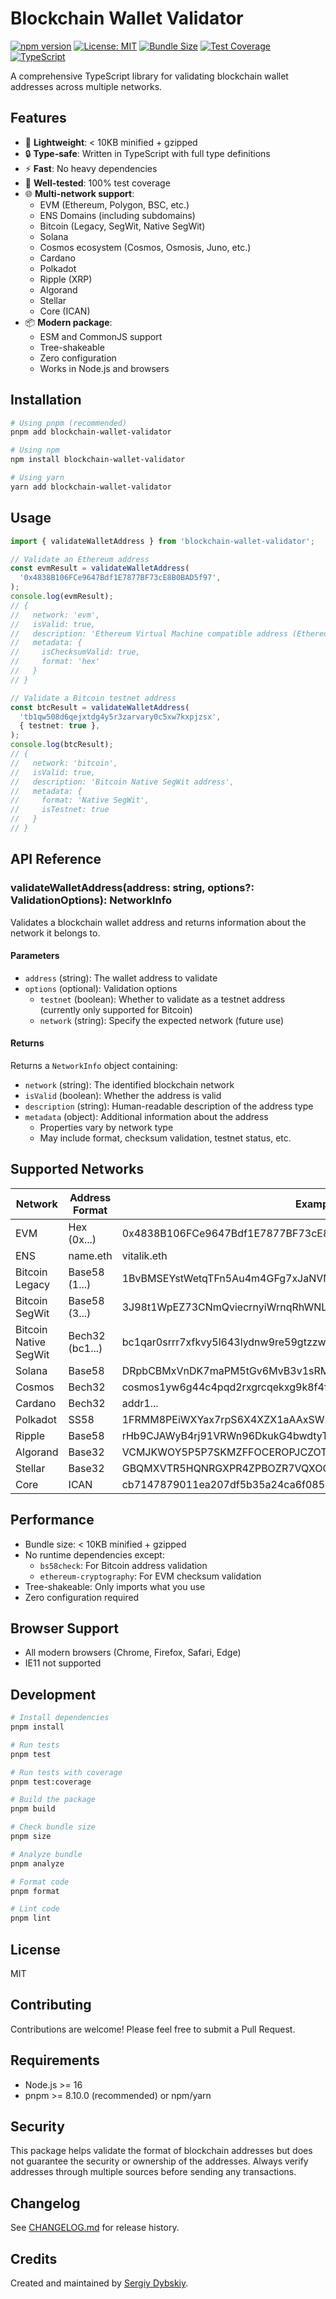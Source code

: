 # Blockchain Wallet Validator

[![npm version](https://badge.fury.io/js/blockchain-wallet-validator.svg)](https://badge.fury.io/js/blockchain-wallet-validator)
[![License: MIT](https://img.shields.io/badge/License-MIT-yellow.svg)](https://opensource.org/licenses/MIT)
[![Bundle Size](https://img.shields.io/bundlephobia/minzip/blockchain-wallet-validator)](https://bundlephobia.com/package/blockchain-wallet-validator)
[![Test Coverage](https://img.shields.io/badge/coverage-100%25-brightgreen.svg)](https://github.com/sergical/blockchain-wallet-validator)
[![TypeScript](https://img.shields.io/badge/TypeScript-5.3-blue.svg)](https://www.typescriptlang.org/)

A comprehensive TypeScript library for validating blockchain wallet addresses across multiple networks.

## Features

- 🚀 **Lightweight**: < 10KB minified + gzipped
- 🔒 **Type-safe**: Written in TypeScript with full type definitions
- ⚡ **Fast**: No heavy dependencies
- 🧪 **Well-tested**: 100% test coverage
- 🌐 **Multi-network support**:
  - EVM (Ethereum, Polygon, BSC, etc.)
  - ENS Domains (including subdomains)
  - Bitcoin (Legacy, SegWit, Native SegWit)
  - Solana
  - Cosmos ecosystem (Cosmos, Osmosis, Juno, etc.)
  - Cardano
  - Polkadot
  - Ripple (XRP)
  - Algorand
  - Stellar
  - Core (ICAN)
- 📦 **Modern package**:
  - ESM and CommonJS support
  - Tree-shakeable
  - Zero configuration
  - Works in Node.js and browsers

## Installation

```bash
# Using pnpm (recommended)
pnpm add blockchain-wallet-validator

# Using npm
npm install blockchain-wallet-validator

# Using yarn
yarn add blockchain-wallet-validator
```

## Usage

```typescript
import { validateWalletAddress } from 'blockchain-wallet-validator';

// Validate an Ethereum address
const evmResult = validateWalletAddress(
  '0x4838B106FCe9647Bdf1E7877BF73cE8B0BAD5f97',
);
console.log(evmResult);
// {
//   network: 'evm',
//   isValid: true,
//   description: 'Ethereum Virtual Machine compatible address (Ethereum, Polygon, BSC, etc.)',
//   metadata: {
//     isChecksumValid: true,
//     format: 'hex'
//   }
// }

// Validate a Bitcoin testnet address
const btcResult = validateWalletAddress(
  'tb1qw508d6qejxtdg4y5r3zarvary0c5xw7kxpjzsx',
  { testnet: true },
);
console.log(btcResult);
// {
//   network: 'bitcoin',
//   isValid: true,
//   description: 'Bitcoin Native SegWit address',
//   metadata: {
//     format: 'Native SegWit',
//     isTestnet: true
//   }
// }
```

## API Reference

### validateWalletAddress(address: string, options?: ValidationOptions): NetworkInfo

Validates a blockchain wallet address and returns information about the network it belongs to.

#### Parameters

- `address` (string): The wallet address to validate
- `options` (optional): Validation options
  - `testnet` (boolean): Whether to validate as a testnet address (currently only supported for Bitcoin)
  - `network` (string): Specify the expected network (future use)

#### Returns

Returns a `NetworkInfo` object containing:

- `network` (string): The identified blockchain network
- `isValid` (boolean): Whether the address is valid
- `description` (string): Human-readable description of the address type
- `metadata` (object): Additional information about the address
  - Properties vary by network type
  - May include format, checksum validation, testnet status, etc.

## Supported Networks

| Network               | Address Format  | Example                                                    |
| --------------------- | --------------- | ---------------------------------------------------------- |
| EVM                   | Hex (0x...)     | 0x4838B106FCe9647Bdf1E7877BF73cE8B0BAD5f97                 |
| ENS                   | name.eth        | vitalik.eth                                                |
| Bitcoin Legacy        | Base58 (1...)   | 1BvBMSEYstWetqTFn5Au4m4GFg7xJaNVN2                         |
| Bitcoin SegWit        | Base58 (3...)   | 3J98t1WpEZ73CNmQviecrnyiWrnqRhWNLy                         |
| Bitcoin Native SegWit | Bech32 (bc1...) | bc1qar0srrr7xfkvy5l643lydnw9re59gtzzwf5mdq                 |
| Solana                | Base58          | DRpbCBMxVnDK7maPM5tGv6MvB3v1sRMC86PZ8okm21hy               |
| Cosmos                | Bech32          | cosmos1yw6g44c4pqd2rxgrcqekxg9k8f4fd8xpx2k8c3              |
| Cardano               | Bech32          | addr1...                                                   |
| Polkadot              | SS58            | 1FRMM8PEiWXYax7rpS6X4XZX1aAAxSWx1CrKTyrVYhV24fg            |
| Ripple                | Base58          | rHb9CJAWyB4rj91VRWn96DkukG4bwdtyTh                         |
| Algorand              | Base32          | VCMJKWOY5P5P7SKMZFFOCEROPJCZOTIJMNIYNUCKH7LRO45JMJP6UYBIJA |
| Stellar               | Base32          | GBQMXVTR5HQNRGXPR4ZPBOZR7VQXOQMEQMZWIVLIW2MYBXC2HQWZZ4VJ   |
| Core                  | ICAN            | cb7147879011ea207df5b35a24ca6f0859dcfb145999               |

## Performance

- Bundle size: < 10KB minified + gzipped
- No runtime dependencies except:
  - `bs58check`: For Bitcoin address validation
  - `ethereum-cryptography`: For EVM checksum validation
- Tree-shakeable: Only imports what you use
- Zero configuration required

## Browser Support

- All modern browsers (Chrome, Firefox, Safari, Edge)
- IE11 not supported

## Development

```bash
# Install dependencies
pnpm install

# Run tests
pnpm test

# Run tests with coverage
pnpm test:coverage

# Build the package
pnpm build

# Check bundle size
pnpm size

# Analyze bundle
pnpm analyze

# Format code
pnpm format

# Lint code
pnpm lint
```

## License

MIT

## Contributing

Contributions are welcome! Please feel free to submit a Pull Request.

## Requirements

- Node.js >= 16
- pnpm >= 8.10.0 (recommended) or npm/yarn

## Security

This package helps validate the format of blockchain addresses but does not guarantee the security or ownership of the addresses. Always verify addresses through multiple sources before sending any transactions.

## Changelog

See [CHANGELOG.md](CHANGELOG.md) for release history.

## Credits

Created and maintained by [Sergiy Dybskiy](https://github.com/sergical).
